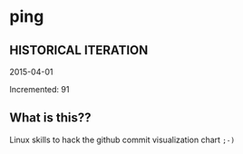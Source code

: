 # ping

## HISTORICAL ITERATION
2015-04-01

Incremented: 91

## What is this?? 
Linux skills to hack the github commit visualization chart `;-)`
